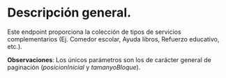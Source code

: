 # Descripción general.

Este endpoint proporciona la colección de tipos de servicios complementarios (Ej. Comedor escolar, Ayuda libros, Refuerzo educativo, etc.).

**Observaciones**:
Los únicos parámetros son los de carácter general de paginación (*posicionInicial* y *tamanyoBloque*).
